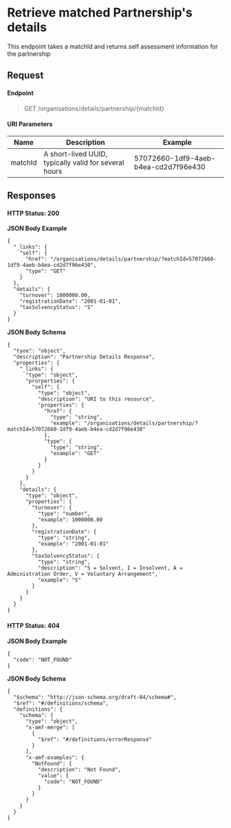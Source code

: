 # Retrieve matched Partnership's details #

This endpoint takes a matchId and returns self assessment information for the partnership

## Request ##

#### Endpoint ####

> GET /organisations/details/partnership/\{matchId\}

#### URI Parameters ####

| Name    | Description                                           | Example                              |
| ------- | ----------------------------------------------------- | ------------------------------------ |
| matchId | A short-lived UUID, typically valid for several hours | 57072660-1df9-4aeb-b4ea-cd2d7f96e430 |

## Responses ##

#### HTTP Status: 200 ####

**JSON Body Example**

~~~~~~~~~~
{
  "_links": {
    "self": {
      "href": "/organisations/details/partnership/?matchId=57072660-1df9-4aeb-b4ea-cd2d7f96e430",
      "type": "GET"
    }
  },
  "details": {
    "turnover": 1000000.00,
    "registrationDate": "2001-01-01",
    "taxSolvencyStatus": "S"
  }
}
~~~~~~~~~~

**JSON Body Schema**

~~~~~~~~~~
{
  "tyoe": "object",
  "description": "Partnership Details Response",
  "properties": {
    "_links": {
      "type": "object",
      "prorperties": {
        "self": {
          "type": "object",
          "description": "URI to this resource",
          "properties": {
            "href": {
              "type": "string",
              "example": "/organisations/details/partnership/?matchId=57072660-1df9-4aeb-b4ea-cd2d7f96e430"
            },
            "type": {
              "type": "string",
              "example": "GET"
            }
          }
        }
      }
    },
    "details": {
      "type": "object",
      "properties": {
        "turnover": {
          "type": "number",
          "example": 1000000.00
        },
        "registrationDate": {
          "type": "string",
          "example": "2001-01-01"
        },
        "taxSolvencyStatus": {
          "type": "string",
          "description": "S = Solvent, I = Insolvent, A = Administration Order, V = Voluntary Arrangement",
          "example": "S"
        }
      }
    }
  }
}
~~~~~~~~~~

#### HTTP Status: 404 ####

**JSON Body Example**

~~~~~~~~~~
{
  "code": "NOT_FOUND"
}
~~~~~~~~~~

**JSON Body Schema**

~~~~~~~~~~
{
  "$schema": "http://json-schema.org/draft-04/schema#",
  "$ref": "#/definitions/schema",
  "definitions": {
    "schema": {
      "type": "object",
      "x-amf-merge": [
        {
          "$ref": "#/definitions/errorResponse"
        }
      ],
      "x-amf-examples": {
        "NotFound": {
          "description": "Not Found",
          "value": {
            "code": "NOT_FOUND"
          }
        }
      }
    }
  }
}
~~~~~~~~~~